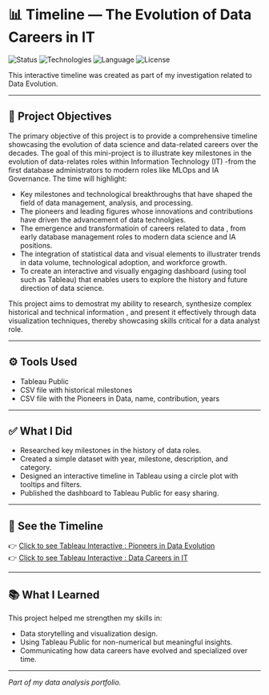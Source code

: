 
# 📊 Timeline — The Evolution of Data Careers in IT

![Status](https://img.shields.io/badge/Status-Completed-brightgreen)
![Technologies](https://img.shields.io/badge/Technologies-Tableau%20%7C%20Excel-blue)
![Language](https://img.shields.io/badge/Language-English-blue)
![License](https://img.shields.io/badge/License-MIT-green)

This interactive timeline was created as part of my investigation related to Data Evolution.

---

## 📌 Project Objectives
The primary objective of this project is to provide a comprehensive timeline showcasing the evolution of data science and data-related careers over the decades. The goal of this mini-project is to illustrate key milestones in the evolution of data-relates roles within Information Technology (IT) -from the first database administrators to modern roles like MLOps and IA Governance. The time will highlight:
- Key milestones and technological breakthroughs that have shaped the field of data management, analysis, and processing.
- The pioneers and leading figures whose innovations and contributions have driven the advancement of data technolgies.
- The emergence and transformatioin of careers related to data , from early database management roles to modern data science and IA positions.
- The integration of statistical data and visual elements to illustrater trends in data volume, technological adoption, and workforce growth.
- To create an interactive and visually engaging dashboard (using tool such as Tableau) that enables users to explore the history and future direction of data science.

This project aims to demostrat my ability to research, synthesize complex historical and technical information , and present it effectively through data visualization techniques, thereby showcasing skills critical for a data analyst role. 



---

## ⚙️ Tools Used

- Tableau Public
- CSV file with historical milestones
- CSV file with the Pioneers in Data, name, contribution, years

---

## ✅ What I Did

- Researched key milestones in the history of data roles.
- Created a simple dataset with year, milestone, description, and category.
- Designed an interactive timeline in Tableau using a circle plot with tooltips and filters.
- Published the dashboard to Tableau Public for easy sharing.

---

## 🔗 See the Timeline

👉 [Click to see Tableau Interactive : Pioneers in Data Evolution](https://public.tableau.com/app/profile/ana.centeno/viz/PioneersinDataEvolution/Pioneers_Data_Evolution) <BR>
👉 [Click to see Tableau Interactive : Data Careers in IT](https://public.tableau.com/views/EvolutionofDataRoles_Timeline/Feuille1?:language=fr-FR&:sid=&:redirect=auth&:display_count=n&:origin=viz_share_link) <BR>

---

## 📚 What I Learned

This project helped me strengthen my skills in:
- Data storytelling and visualization design.
- Using Tableau Public for non-numerical but meaningful insights.
- Communicating how data careers have evolved and specialized over time.

---

*Part of my data analysis portfolio.*
